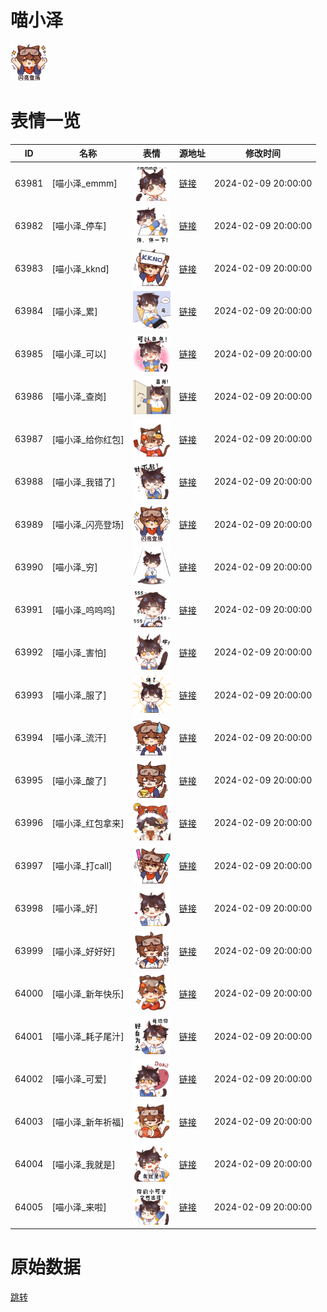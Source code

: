 # 喵小泽

<img src="./cover.png" height="60" alt="cover" />

# 表情一览

|ID|名称|表情|源地址|修改时间|
|----|----|----|----|----|
|63981|[喵小泽_emmm]|<img src="./pic/063981_%5B喵小泽_emmm%5D.png" height="60" alt="emmm"/>|[链接](https://i0.hdslb.com/bfs/garb/b00214835dad8d3107860b6cc4b505f8a89b6f04.png)|2024-02-09 20:00:00|
|63982|[喵小泽_停车]|<img src="./pic/063982_%5B喵小泽_停车%5D.png" height="60" alt="停车"/>|[链接](https://i0.hdslb.com/bfs/garb/e47ba7fd1d4307af0594892845c1383f342d0060.png)|2024-02-09 20:00:00|
|63983|[喵小泽_kknd]|<img src="./pic/063983_%5B喵小泽_kknd%5D.png" height="60" alt="kknd"/>|[链接](https://i0.hdslb.com/bfs/garb/cfe9d51e7596a0f9a3fd251f20373ae3dc2930a9.png)|2024-02-09 20:00:00|
|63984|[喵小泽_累]|<img src="./pic/063984_%5B喵小泽_累%5D.png" height="60" alt="累"/>|[链接](https://i0.hdslb.com/bfs/garb/01565ec68959196ca3e979d94df2325e1b622a62.png)|2024-02-09 20:00:00|
|63985|[喵小泽_可以]|<img src="./pic/063985_%5B喵小泽_可以%5D.png" height="60" alt="可以"/>|[链接](https://i0.hdslb.com/bfs/garb/e121f91bcadaa424253c990467d9310139b300e9.png)|2024-02-09 20:00:00|
|63986|[喵小泽_查岗]|<img src="./pic/063986_%5B喵小泽_查岗%5D.png" height="60" alt="查岗"/>|[链接](https://i0.hdslb.com/bfs/garb/a942464fc84e1b5d94b05ecff3af99f2820822c2.png)|2024-02-09 20:00:00|
|63987|[喵小泽_给你红包]|<img src="./pic/063987_%5B喵小泽_给你红包%5D.png" height="60" alt="给你红包"/>|[链接](https://i0.hdslb.com/bfs/garb/18845f7ca52b0827f5f2dbcc845e283ce23ad02c.png)|2024-02-09 20:00:00|
|63988|[喵小泽_我错了]|<img src="./pic/063988_%5B喵小泽_我错了%5D.png" height="60" alt="我错了"/>|[链接](https://i0.hdslb.com/bfs/garb/8aa4332d6b515f7b8e31e4a24d83c4839d4ef3b7.png)|2024-02-09 20:00:00|
|63989|[喵小泽_闪亮登场]|<img src="./pic/063989_%5B喵小泽_闪亮登场%5D.png" height="60" alt="闪亮登场"/>|[链接](https://i0.hdslb.com/bfs/garb/937108cc55cfb2277cd9943061196f0638b43ca1.png)|2024-02-09 20:00:00|
|63990|[喵小泽_穷]|<img src="./pic/063990_%5B喵小泽_穷%5D.png" height="60" alt="穷"/>|[链接](https://i0.hdslb.com/bfs/garb/a25103720c3c0b516872ce078aaaf884890f4773.png)|2024-02-09 20:00:00|
|63991|[喵小泽_呜呜呜]|<img src="./pic/063991_%5B喵小泽_呜呜呜%5D.png" height="60" alt="呜呜呜"/>|[链接](https://i0.hdslb.com/bfs/garb/6990b83290cc1a91ec9fc97224deb4544e4d6bbe.png)|2024-02-09 20:00:00|
|63992|[喵小泽_害怕]|<img src="./pic/063992_%5B喵小泽_害怕%5D.png" height="60" alt="害怕"/>|[链接](https://i0.hdslb.com/bfs/garb/b129ea8e608b1c83d9be78c26bb1c4b530ec0f8b.png)|2024-02-09 20:00:00|
|63993|[喵小泽_服了]|<img src="./pic/063993_%5B喵小泽_服了%5D.png" height="60" alt="服了"/>|[链接](https://i0.hdslb.com/bfs/garb/200b0f782407c405543d03e6cfdecdeec1632b2d.png)|2024-02-09 20:00:00|
|63994|[喵小泽_流汗]|<img src="./pic/063994_%5B喵小泽_流汗%5D.png" height="60" alt="流汗"/>|[链接](https://i0.hdslb.com/bfs/garb/c7d0d72e3a5f366bdd9792b16f3ca5782114e7f3.png)|2024-02-09 20:00:00|
|63995|[喵小泽_酸了]|<img src="./pic/063995_%5B喵小泽_酸了%5D.png" height="60" alt="酸了"/>|[链接](https://i0.hdslb.com/bfs/garb/ab674a0b04b99b2138ece7833719233e95630e16.png)|2024-02-09 20:00:00|
|63996|[喵小泽_红包拿来]|<img src="./pic/063996_%5B喵小泽_红包拿来%5D.png" height="60" alt="红包拿来"/>|[链接](https://i0.hdslb.com/bfs/garb/6e7befb8d1facd411a2e34923055ede49449a39e.png)|2024-02-09 20:00:00|
|63997|[喵小泽_打call]|<img src="./pic/063997_%5B喵小泽_打call%5D.png" height="60" alt="打call"/>|[链接](https://i0.hdslb.com/bfs/garb/6cfad0d7c735e261b169a5dd47c8f4722027fb4f.png)|2024-02-09 20:00:00|
|63998|[喵小泽_好]|<img src="./pic/063998_%5B喵小泽_好%5D.png" height="60" alt="好"/>|[链接](https://i0.hdslb.com/bfs/garb/2e32b0c1e775033711a7d1237acd2c845b3dd826.png)|2024-02-09 20:00:00|
|63999|[喵小泽_好好好]|<img src="./pic/063999_%5B喵小泽_好好好%5D.png" height="60" alt="好好好"/>|[链接](https://i0.hdslb.com/bfs/garb/4b515ac8fea0e349185edb595f4e11180a4b59c9.png)|2024-02-09 20:00:00|
|64000|[喵小泽_新年快乐]|<img src="./pic/064000_%5B喵小泽_新年快乐%5D.png" height="60" alt="新年快乐"/>|[链接](https://i0.hdslb.com/bfs/garb/a133fb330ce889b1d3b3f61a0b4d6fcb08a78ad1.png)|2024-02-09 20:00:00|
|64001|[喵小泽_耗子尾汁]|<img src="./pic/064001_%5B喵小泽_耗子尾汁%5D.png" height="60" alt="耗子尾汁"/>|[链接](https://i0.hdslb.com/bfs/garb/9896c3728d3d9102a3b265f5edf83fcb38eee2fd.png)|2024-02-09 20:00:00|
|64002|[喵小泽_可爱]|<img src="./pic/064002_%5B喵小泽_可爱%5D.png" height="60" alt="可爱"/>|[链接](https://i0.hdslb.com/bfs/garb/ebc79868eca6b756de8630662dfe4c27635525af.png)|2024-02-09 20:00:00|
|64003|[喵小泽_新年祈福]|<img src="./pic/064003_%5B喵小泽_新年祈福%5D.png" height="60" alt="新年祈福"/>|[链接](https://i0.hdslb.com/bfs/garb/c2947a3213652f256a6b067579d92f1c07fd24fb.png)|2024-02-09 20:00:00|
|64004|[喵小泽_我就是]|<img src="./pic/064004_%5B喵小泽_我就是%5D.png" height="60" alt="我就是"/>|[链接](https://i0.hdslb.com/bfs/garb/3b8832ab59d3ed59002fe3e1cc276797468722b2.png)|2024-02-09 20:00:00|
|64005|[喵小泽_来啦]|<img src="./pic/064005_%5B喵小泽_来啦%5D.png" height="60" alt="来啦"/>|[链接](https://i0.hdslb.com/bfs/garb/4a651fa7d69915fa983b4ffc3c9e2de14262e1f1.png)|2024-02-09 20:00:00|

# 原始数据

[跳转](./raw.json)

